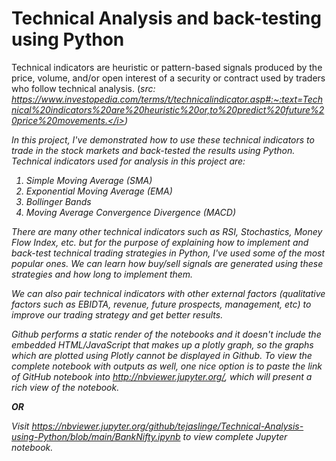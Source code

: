 # Technical Analysis and back-testing using Python

Technical indicators are heuristic or pattern-based signals produced by the price, volume, and/or open interest of a security or contract used by traders who follow technical analysis. (<i>src: https://www.investopedia.com/terms/t/technicalindicator.asp#:~:text=Technical%20indicators%20are%20heuristic%20or,to%20predict%20future%20price%20movements.</i>)

In this project, I've demonstrated how to use these technical indicators to trade in the stock markets and back-tested the results using Python. Technical indicators used for analysis in this project are: 

1. Simple Moving Average (SMA)
2. Exponential Moving Average (EMA)
3. Bollinger Bands 
4. Moving Average Convergence Divergence (MACD)

There are many other technical indicators such as RSI, Stochastics, Money Flow Index, etc. but for the purpose of explaining how to implement and back-test technical trading strategies in Python, I've used some of the most popular ones. We can learn how buy/sell signals are generated using these strategies and how long to implement them.

We can also pair technical indicators with other external factors (qualitative factors such as EBIDTA, revenue, future prospects, management, etc) to improve our trading strategy and get better results. 


<i> Github performs a static render of the notebooks and it doesn't include the embedded HTML/JavaScript that makes up a plotly graph, so the graphs which are plotted using Plotly cannot be displayed in Github. To view the complete notebook with outputs as well, one nice option is to paste the link of GitHub notebook into http://nbviewer.jupyter.org/, which will present a rich view of the notebook. <i>

<b>OR</b>

<i>Visit https://nbviewer.jupyter.org/github/tejaslinge/Technical-Analysis-using-Python/blob/main/BankNifty.ipynb to view complete Jupyter notebook.
</i>
